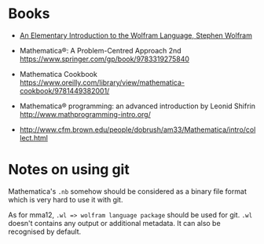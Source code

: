# Books
+ [An Elementary Introduction to the Wolfram Language, Stephen Wolfram](http://www.wolfram.com/language/elementary-introduction/)

+ Mathematica®: A Problem-Centred Approach 2nd https://www.springer.com/gp/book/9783319275840
+ Mathematica Cookbook https://www.oreilly.com/library/view/mathematica-cookbook/9781449382001/
+ Mathematica® programming: an advanced introduction by Leonid Shifrin http://www.mathprogramming-intro.org/

+ http://www.cfm.brown.edu/people/dobrush/am33/Mathematica/intro/collect.html

# Notes on using git

Mathematica's `.nb` somehow should be considered as a binary file format which is very hard to use it with git.

As for mma12, `.wl => wolfram language package` should be used for git. `.wl` doesn't contains any output or additional metadata. It can also be recognised by default.

